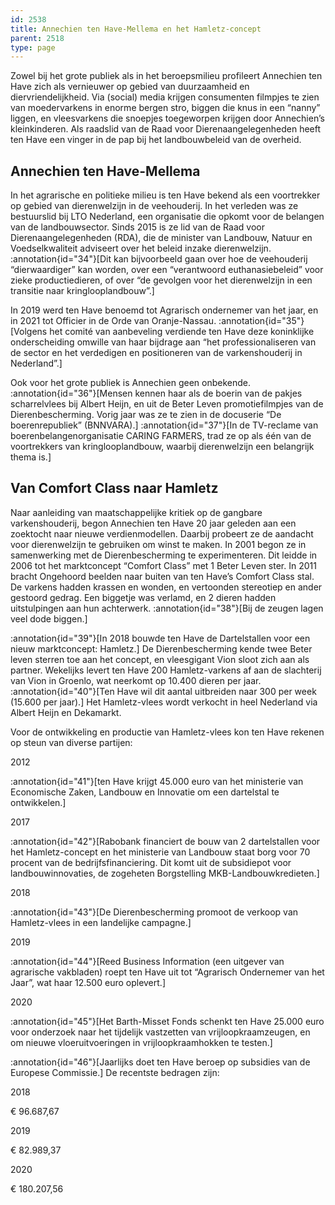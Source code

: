```yaml
---
id: 2538
title: Annechien ten Have-Mellema en het Hamletz-concept
parent: 2518
type: page
---
```

Zowel bij het grote publiek als in het beroepsmilieu profileert Annechien ten Have zich als vernieuwer op gebied van duurzaamheid en diervriendelijkheid. Via (social) media krijgen consumenten filmpjes te zien van moedervarkens in enorme bergen stro, biggen die knus in een “nanny” liggen, en vleesvarkens die snoepjes toegeworpen krijgen door Annechien’s kleinkinderen. Als raadslid van de Raad voor Dierenaangelegenheden heeft ten Have een vinger in de pap bij het landbouwbeleid van de overheid.

## Annechien ten Have-Mellema

In het agrarische en politieke milieu is ten Have bekend als een voortrekker op gebied van dierenwelzijn in de veehouderij. In het verleden was ze bestuurslid bij LTO Nederland, een organisatie die opkomt voor de belangen van de landbouwsector. Sinds 2015 is ze lid van de Raad voor Dierenaangelegenheden (RDA), die de minister van Landbouw, Natuur en Voedselkwaliteit adviseert over het beleid inzake dierenwelzijn. :annotation{id="34"}[Dit kan bijvoorbeeld gaan over hoe de veehouderij “dierwaardiger” kan worden, over een “verantwoord euthanasiebeleid” voor zieke productiedieren, of over “de gevolgen voor het dierenwelzijn in een transitie naar kringlooplandbouw”.]

In 2019 werd ten Have benoemd tot Agrarisch ondernemer van het jaar, en in 2021 tot Officier in de Orde van Oranje-Nassau. :annotation{id="35"}[Volgens het comité van aanbeveling verdiende ten Have deze koninklijke onderscheiding omwille van haar bijdrage aan “het professionaliseren van de sector en het verdedigen en positioneren van de varkenshouderij in Nederland”.]

Ook voor het grote publiek is Annechien geen onbekende. :annotation{id="36"}[Mensen kennen haar als de boerin van de pakjes scharrelvlees bij Albert Heijn, en uit de Beter Leven promotiefilmpjes van de Dierenbescherming. Vorig jaar was ze te zien in de docuserie “De boerenrepubliek” (BNNVARA).] :annotation{id="37"}[In de TV-reclame van boerenbelangenorganisatie CARING FARMERS, trad ze op als één van de voortrekkers van kringlooplandbouw, waarbij dierenwelzijn een belangrijk thema is.]

## Van Comfort Class naar Hamletz

Naar aanleiding van maatschappelijke kritiek op de gangbare varkenshouderij, begon Annechien ten Have 20 jaar geleden aan een zoektocht naar nieuwe verdienmodellen. Daarbij probeert ze de aandacht voor dierenwelzijn te gebruiken om winst te maken. In 2001 begon ze in samenwerking met de Dierenbescherming te experimenteren. Dit leidde in 2006 tot het marktconcept “Comfort Class” met 1 Beter Leven ster. In 2011 bracht Ongehoord beelden naar buiten van ten Have’s Comfort Class stal. De varkens hadden krassen en wonden, en vertoonden stereotiep en ander gestoord gedrag. Een biggetje was verlamd, en 2 dieren hadden uitstulpingen aan hun achterwerk. :annotation{id="38"}[Bij de zeugen lagen veel dode biggen.]

:annotation{id="39"}[In 2018 bouwde ten Have de Dartelstallen voor een nieuw marktconcept: Hamletz.] De Dierenbescherming kende twee Beter leven sterren toe aan het concept, en vleesgigant Vion sloot zich aan als partner. Wekelijks levert ten Have 200 Hamletz-varkens af aan de slachterij van Vion in Groenlo, wat neerkomt op 10.400 dieren per jaar. :annotation{id="40"}[Ten Have wil dit aantal uitbreiden naar 300 per week (15.600 per jaar).] Het Hamletz-vlees wordt verkocht in heel Nederland via Albert Heijn en Dekamarkt.

Voor de ontwikkeling en productie van Hamletz-vlees kon ten Have rekenen op steun van diverse partijen:

2012

:annotation{id="41"}[ten Have krijgt 45.000 euro van het ministerie van Economische Zaken, Landbouw en Innovatie om een dartelstal te ontwikkelen.]

2017

:annotation{id="42"}[Rabobank financiert de bouw van 2 dartelstallen voor het Hamletz-concept en het ministerie van Landbouw staat borg voor 70 procent van de bedrijfsfinanciering. Dit komt uit de subsidiepot voor landbouwinnovaties, de zogeheten Borgstelling MKB-Landbouwkredieten.]

2018

:annotation{id="43"}[De Dierenbescherming promoot de verkoop van Hamletz-vlees in een landelijke campagne.]

2019

:annotation{id="44"}[Reed Business Information (een uitgever van agrarische vakbladen) roept ten Have uit tot “Agrarisch Ondernemer van het Jaar”, wat haar 12.500 euro oplevert.]

2020

:annotation{id="45"}[Het Barth-Misset Fonds schenkt ten Have 25.000 euro voor onderzoek naar het tijdelijk vastzetten van vrijloopkraamzeugen, en om nieuwe vloeruitvoeringen in vrijloopkraamhokken te testen.]

:annotation{id="46"}[Jaarlijks doet ten Have beroep op subsidies van de Europese Commissie.] De recentste bedragen zijn:

2018

€ 96.687,67

2019

€ 82.989,37

2020

€ 180.207,56